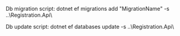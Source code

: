 
Db migration script:
dotnet ef migrations add "MigrationName" -s ..\Registration.Api\

Db update script:
dotnet ef databases update -s ..\Registration.Api\